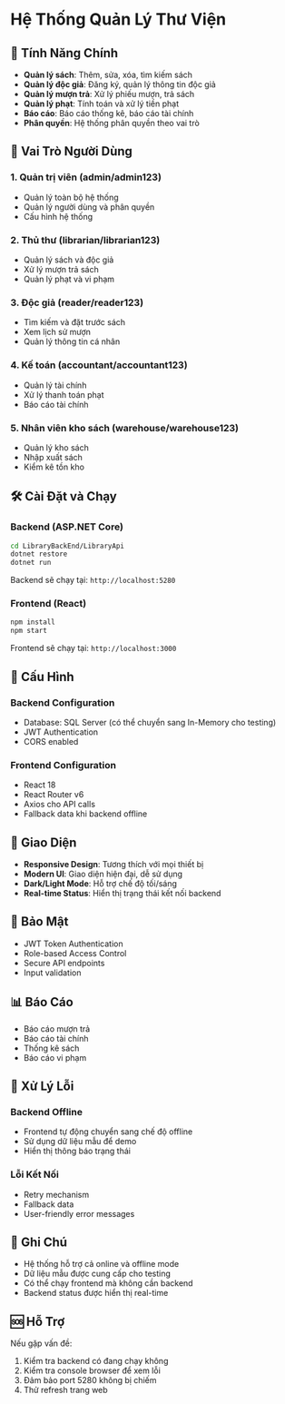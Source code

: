 # Hệ Thống Quản Lý Thư Viện

## 🚀 Tính Năng Chính

- **Quản lý sách**: Thêm, sửa, xóa, tìm kiếm sách
- **Quản lý độc giả**: Đăng ký, quản lý thông tin độc giả
- **Quản lý mượn trả**: Xử lý phiếu mượn, trả sách
- **Quản lý phạt**: Tính toán và xử lý tiền phạt
- **Báo cáo**: Báo cáo thống kê, báo cáo tài chính
- **Phân quyền**: Hệ thống phân quyền theo vai trò

## 👥 Vai Trò Người Dùng

### 1. **Quản trị viên** (admin/admin123)
- Quản lý toàn bộ hệ thống
- Quản lý người dùng và phân quyền
- Cấu hình hệ thống

### 2. **Thủ thư** (librarian/librarian123)
- Quản lý sách và độc giả
- Xử lý mượn trả sách
- Quản lý phạt và vi phạm

### 3. **Độc giả** (reader/reader123)
- Tìm kiếm và đặt trước sách
- Xem lịch sử mượn
- Quản lý thông tin cá nhân

### 4. **Kế toán** (accountant/accountant123)
- Quản lý tài chính
- Xử lý thanh toán phạt
- Báo cáo tài chính

### 5. **Nhân viên kho sách** (warehouse/warehouse123)
- Quản lý kho sách
- Nhập xuất sách
- Kiểm kê tồn kho

## 🛠️ Cài Đặt và Chạy

### Backend (ASP.NET Core)

```bash
cd LibraryBackEnd/LibraryApi
dotnet restore
dotnet run
```

Backend sẽ chạy tại: `http://localhost:5280`

### Frontend (React)

```bash
npm install
npm start
```

Frontend sẽ chạy tại: `http://localhost:3000`

## 🔧 Cấu Hình

### Backend Configuration
- Database: SQL Server (có thể chuyển sang In-Memory cho testing)
- JWT Authentication
- CORS enabled

### Frontend Configuration
- React 18
- React Router v6
- Axios cho API calls
- Fallback data khi backend offline

## 📱 Giao Diện

- **Responsive Design**: Tương thích với mọi thiết bị
- **Modern UI**: Giao diện hiện đại, dễ sử dụng
- **Dark/Light Mode**: Hỗ trợ chế độ tối/sáng
- **Real-time Status**: Hiển thị trạng thái kết nối backend

## 🔐 Bảo Mật

- JWT Token Authentication
- Role-based Access Control
- Secure API endpoints
- Input validation

## 📊 Báo Cáo

- Báo cáo mượn trả
- Báo cáo tài chính
- Thống kê sách
- Báo cáo vi phạm

## 🚨 Xử Lý Lỗi

### Backend Offline
- Frontend tự động chuyển sang chế độ offline
- Sử dụng dữ liệu mẫu để demo
- Hiển thị thông báo trạng thái

### Lỗi Kết Nối
- Retry mechanism
- Fallback data
- User-friendly error messages

## 📝 Ghi Chú

- Hệ thống hỗ trợ cả online và offline mode
- Dữ liệu mẫu được cung cấp cho testing
- Có thể chạy frontend mà không cần backend
- Backend status được hiển thị real-time

## 🆘 Hỗ Trợ

Nếu gặp vấn đề:
1. Kiểm tra backend có đang chạy không
2. Kiểm tra console browser để xem lỗi
3. Đảm bảo port 5280 không bị chiếm
4. Thử refresh trang web 
